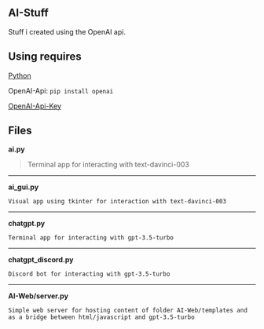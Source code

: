 **AI-Stuff**
---
Stuff i created using the OpenAI api.

**Using requires**
---

[Python](https://www.python.org/)

OpenAI-Api: ```pip install openai```

[OpenAI-Api-Key](https://platform.openai.com/)

Files
---

**ai.py**

> Terminal app for interacting with text-davinci-003

---

**ai_gui.py**

```Visual app using tkinter for interaction with text-davinci-003```

---

**chatgpt.py**

```Terminal app for interacting with gpt-3.5-turbo```

---

**chatgpt_discord.py**

```Discord bot for interacting with gpt-3.5-turbo```

---

**AI-Web/server.py**

```Simple web server for hosting content of folder AI-Web/templates and as a bridge between html/javascript and gpt-3.5-turbo```
